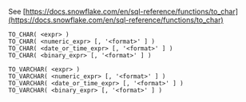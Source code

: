 See [https://docs.snowflake.com/en/sql-reference/functions/to_char](https://docs.snowflake.com/en/sql-reference/functions/to_char)
```
TO_CHAR( <expr> )
TO_CHAR( <numeric_expr> [, '<format>' ] )
TO_CHAR( <date_or_time_expr> [, '<format>' ] )
TO_CHAR( <binary_expr> [, '<format>' ] )

TO_VARCHAR( <expr> )
TO_VARCHAR( <numeric_expr> [, '<format>' ] )
TO_VARCHAR( <date_or_time_expr> [, '<format>' ] )
TO_VARCHAR( <binary_expr> [, '<format>' ] )
```
